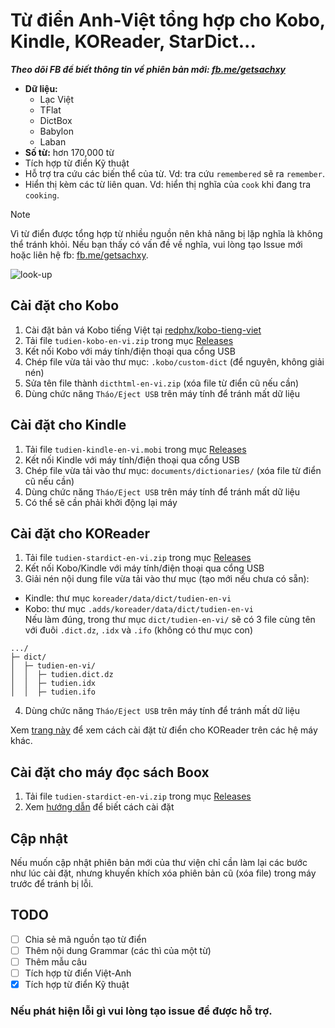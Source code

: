 # Từ điển Anh-Việt tổng hợp cho Kobo, Kindle, KOReader, StarDict...

***Theo dõi FB để biết thông tin về phiên bản mới: [fb.me/getsachxy](https://fb.me/getsachxy)***

- **Dữ liệu:**
  - Lạc Việt
  - TFlat
  - DictBox
  - Babylon
  - Laban
- **Số từ:** hơn 170,000 từ  
- Tích hợp từ điển Kỹ thuật  
- Hỗ trợ tra cứu các biến thể của từ. Vd: tra cứu `remembered` sẽ ra `remember`.
- Hiển thị kèm các từ liên quan. Vd: hiển thị nghĩa của `cook` khi đang tra `cooking`.

> [!NOTE]
> Vì từ điển được tổng hợp từ nhiều nguồn nên khả năng bị lặp nghĩa là không thể tránh khỏi. Nếu bạn thấy có vấn đề về nghĩa, vui lòng tạo Issue mới hoặc liên hệ fb: [fb.me/getsachxy](https://fb.me/getsachxy).

![look-up](https://user-images.githubusercontent.com/96280/236966275-c65973ca-4bd5-4183-9b35-c68ccd21f0e9.png)

## Cài đặt cho Kobo
1. Cài đặt bản vá Kobo tiếng Việt tại [redphx/kobo-tieng-viet](https://github.com/redphx/kobo-tieng-viet)  
2. Tải file `tudien-kobo-en-vi.zip` trong mục [Releases](https://github.com/redphx/tudien/releases/latest)  
3. Kết nối Kobo với máy tính/điện thoại qua cổng USB  
4. Chép file vừa tải vào thư mục: `.kobo/custom-dict` (để nguyên, không giải nén)  
5. Sửa tên file thành `dicthtml-en-vi.zip` (xóa file từ điển cũ nếu cần)  
6. Dùng chức năng `Tháo/Eject USB` trên máy tính để tránh mất dữ liệu  

## Cài đặt cho Kindle
1. Tải file `tudien-kindle-en-vi.mobi` trong mục [Releases](https://github.com/redphx/tudien/releases/latest)   
2. Kết nối Kindle với máy tính/điện thoại qua cổng USB  
3. Chép file vừa tải vào thư mục: `documents/dictionaries/` (xóa file từ điển cũ nếu cần)  
4. Dùng chức năng `Tháo/Eject USB` trên máy tính để tránh mất dữ liệu  
5. Có thể sẽ cần phải khởi động lại máy  

## Cài đặt cho KOReader
1. Tải file `tudien-stardict-en-vi.zip` trong mục [Releases](https://github.com/redphx/tudien/releases/latest)  
2. Kết nối Kobo/Kindle với máy tính/điện thoại qua cổng USB
3. Giải nén nội dung file vừa tải vào thư mục (tạo mới nếu chưa có sẵn):  
  - Kindle: thư mục `koreader/data/dict/tudien-en-vi`  
  - Kobo: thư mục `.adds/koreader/data/dict/tudien-en-vi`  
  Nếu làm đúng, trong thư mục `dict/tudien-en-vi/` sẽ có 3 file cùng tên với đuôi `.dict.dz`, `.idx` và `.ifo` (không có thư mục con)
  ```
.../
├─ dict/
│  ├─ tudien-en-vi/
│  │  ├─ tudien.dict.dz
│  │  ├─ tudien.idx
│  │  ├─ tudien.ifo
  ```

4. Dùng chức năng `Tháo/Eject USB` trên máy tính để tránh mất dữ liệu  

Xem [trang này](https://github.com/koreader/koreader/wiki/Dictionary-support) để xem cách cài đặt từ điển cho KOReader trên các hệ máy khác.

## Cài đặt cho máy đọc sách Boox

1. Tải file `tudien-stardict-en-vi.zip` trong mục [Releases](https://github.com/redphx/tudien/releases/latest)  
2. Xem [hướng dẫn](https://youtu.be/6YUC9jct6QA?t=32) để biết cách cài đặt

## Cập nhật
Nếu muốn cập nhật phiên bản mới của thư viện chỉ cần làm lại các bước như lúc cài đặt, nhưng khuyến khích xóa phiên bản cũ (xóa file) trong máy trước để tránh bị lỗi.  

## TODO
- [ ] Chia sẻ mã nguồn tạo từ điển  
- [ ] Thêm nội dung Grammar (các thì của một từ)  
- [ ] Thêm mẫu câu  
- [ ] Tích hợp từ điển Việt-Anh  
- [x] Tích hợp từ điển Kỹ thuật  
  
### Nếu phát hiện lỗi gì vui lòng tạo issue để được hỗ trợ.  
